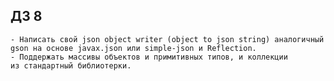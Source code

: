 ## ДЗ 8

    - Написать свой json object writer (object to json string) аналогичный
    gson на основе javax.json или simple-json и Reflection.
    - Поддержать массивы объектов и примитивных типов, и коллекции
    из стандартный библиотерки.
